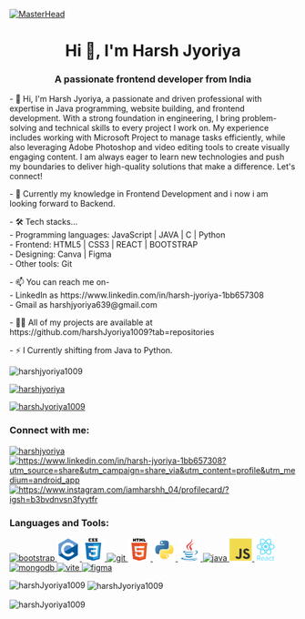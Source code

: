 [![MasterHead](https://miro.medium.com/v2/resize:fit:2000/1*-ntL3Dsvc-dJ5cLGRtSuEw.gif)](https://rishavchanda.io)
<h1 align="center">Hi 👋, I'm Harsh Jyoriya</h1>

<h3 align="center">A passionate frontend developer from India</h3>
<img align="right" width="400px" src="https://miro.medium.com/v2/resize:fit:1360/1*zVnWJtyGOX_kUIDm6ccCfQ.gif" alt="" srcset="">
<p align="left">- 🔭 Hi, I'm Harsh Jyoriya, a passionate and driven professional with expertise in Java programming, website building, and frontend development. With a strong foundation in engineering, I bring problem-solving and technical skills to every project I work on. My experience includes working with Microsoft Project to manage tasks efficiently, while also leveraging Adobe Photoshop and video editing tools to create visually engaging content. I am always eager to learn new technologies and push my boundaries to deliver high-quality solutions that make a difference. Let's connect!
</p>
<p align="left">- 🌱 Currently my knowledge in Frontend Development and i now i am looking forward to Backend. </p>
<p align="left">- 🛠️ Tech stacks...<br>
    - Programming languages: JavaScript | JAVA | C | Python <br>
    - Frontend: HTML5 | CSS3 | REACT | BOOTSTRAP <br>
    - Designing: Canva | Figma <br>
    - Other tools: Git </p>
<p align="left">- 📫 You can reach me on- <br>
    -  LinkedIn as https://www.linkedin.com/in/harsh-jyoriya-1bb657308<br>
    -  Gmail as harshjyoriya639@gmail.com</p>
<p align="left">- 👨‍💻 All of my projects are available at https://github.com/harshJyoriya1009?tab=repositories</p>
<p align="left">- ⚡ I Currently shifting from Java to Python. </p>
<p align="left"> <img src="https://komarev.com/ghpvc/?username=harshjyoriya1009&label=Profile%20views&color=0e75b6&style=flat" alt="harshjyoriya1009" /> </p>
<p align="left"> <a href="https://www.linkedin.com/in/harsh-jyoriya-1bb657308" target="blank"><img src="https://img.shields.io/twitter/follow/harshjyoriya?logo=twitter&style=for-the-badge" alt="harshjyoriya" /></a> </p>

<p align="left"> <a href="https://github.com/ryo-ma/github-profile-trophy"><img src="https://github-profile-trophy.vercel.app/?username=harshJyoriya1009" alt="harshJyoriya1009" /></a> </p>


<h3 align="left">Connect with me:</h3>
<p align="left">
<a href="https://twitter.com/harshjyoriya" target="blank"><img align="center" src="https://raw.githubusercontent.com/rahuldkjain/github-profile-readme-generator/master/src/images/icons/Social/twitter.svg" alt="harshjyoriya" height="30" width="40" /></a>
<a href="https://www.linkedin.com/in/harsh-jyoriya-1bb657308" target="blank"><img align="center" src="https://raw.githubusercontent.com/rahuldkjain/github-profile-readme-generator/master/src/images/icons/Social/linked-in-alt.svg" alt="https://www.linkedin.com/in/harsh-jyoriya-1bb657308?utm_source=share&utm_campaign=share_via&utm_content=profile&utm_medium=android_app" height="30" width="40" /></a>
<a href="https://instagram.com/https://www.instagram.com/iamharshh_04/profilecard/?igsh=b3bvdnvsn3fyytfr" target="blank"><img align="center" src="https://raw.githubusercontent.com/rahuldkjain/github-profile-readme-generator/master/src/images/icons/Social/instagram.svg" alt="https://www.instagram.com/iamharshh_04/profilecard/?igsh=b3bvdnvsn3fyytfr" height="30" width="40" /></a>
</p>

<h3 align="left">Languages and Tools:</h3>
<p align="left"> <a href="https://getbootstrap.com" target="_blank" rel="noreferrer"> <img src="https://upload.wikimedia.org/wikipedia/commons/thumb/b/b2/Bootstrap_logo.svg/768px-Bootstrap_logo.svg.png" alt="bootstrap" width="45" height="40"/> </a>
    <a href="https://www.cprogramming.com/" target="_blank" rel="noreferrer"> <img src="https://raw.githubusercontent.com/devicons/devicon/master/icons/c/c-original.svg" alt="c" width="40" height="40"/> </a>
    <a href="https://www.w3schools.com/css/" target="_blank" rel="noreferrer"> <img src="https://raw.githubusercontent.com/devicons/devicon/master/icons/css3/css3-original-wordmark.svg" alt="css3" width="40" height="40"/> </a>
    <a href="https://git-scm.com/" target="_blank" rel="noreferrer"> <img src="https://www.vectorlogo.zone/logos/git-scm/git-scm-icon.svg" alt="git" width="40" height="40"/> </a> 
    <a href="https://www.w3.org/html/" target="_blank" rel="noreferrer"> <img src="https://raw.githubusercontent.com/devicons/devicon/master/icons/html5/html5-original-wordmark.svg" alt="html5" width="40" height="40"/> </a>
     <a href="https://www.python.com" target="_blank" rel="noreferrer"><img src="https://raw.githubusercontent.com/devicons/devicon/master/icons/python/python-original.svg" alt="python" width="40" height="40"/> </a>
    <a href="https://www.java.com" target="_blank" rel="noreferrer"> <img src="https://raw.githubusercontent.com/devicons/devicon/master/icons/java/java-original.svg" alt="java" width="40" height="40"/> </a>
      <a href="https://www.thunderclient.com" target="_blank" rel="noreferrer"> <img src="https://avatars.githubusercontent.com/u/164544218?s=200&v=4" alt="java" width="40" height="40"/> </a>
    <a href="https://developer.mozilla.org/en-US/docs/Web/JavaScript" target="_blank" rel="noreferrer"> <img src="https://raw.githubusercontent.com/devicons/devicon/master/icons/javascript/javascript-original.svg" alt="javascript" width="40" height="40"/> </a>
    <a href="https://reactjs.org/" target="_blank" rel="noreferrer"> <img src="https://raw.githubusercontent.com/devicons/devicon/master/icons/react/react-original-wordmark.svg" alt="react" width="40" height="40"/> </a>
     <a href="https://mongodb.com" target="_blank" rel="noreferrer"> <img src="https://raw.githubusercontent.com/detain/svg-logos/master/svg/m/mongodb-icon-2.svg" alt="mongodb" width="40" height="40"/> </a>
    <a href="https://vite.dev/" target="_blank" rel="noreferrer"> <img src="https://vite.dev/logo.svg" alt="vite" width="40" height="40"/> </a>
    <a href="https://www.figma.com/" target="_blank" rel="noreferrer"> <img src="https://www.vectorlogo.zone/logos/figma/figma-icon.svg" alt="figma" width="40" height="40"/> </a>
</p>


<p><img align="left" src= "https://github-readme-stats.vercel.app/api/top-langs/?username=harshJyoriya1009&langs_count=8&count_private=false&layout=compact&theme=react&hide_border=true&bg_color=0D1117" alt="harshJyoriya1009" /></p>

<p>&nbsp;<img align="center" src="https://github-readme-stats.vercel.app/api?username=harshJyoriya1009&show_icons=true&locale=en" alt="harshJyoriya1009" /></p>


<p><img align="center" src="https://github-readme-streak-stats.herokuapp.com/?user=harshJyoriya1009&" alt="harshJyoriya1009" /></p>

